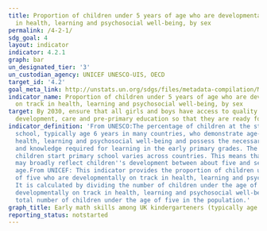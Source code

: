 ```yaml
---
title: Proportion of children under 5 years of age who are developmentally on track
  in health, learning and psychosocial well-being, by sex
permalink: /4-2-1/
sdg_goal: 4
layout: indicator
indicator: 4.2.1
graph: bar
un_designated_tier: '3'
un_custodian_agency: UNICEF UNESCO-UIS, OECD
target_id: '4.2'
goal_meta_link: http://unstats.un.org/sdgs/files/metadata-compilation/Metadata-Goal-4.pdf
indicator_name: Proportion of children under 5 years of age who are developmentally
  on track in health, learning and psychosocial well-being, by sex
target: By 2030, ensure that all girls and boys have access to quality early childhood
  development, care and pre-primary education so that they are ready for primary education.
indicator_definition: 'From UNESCO:The percentage of children at the start of primary
  school, typically age 6 years in many countries, who demonstrate age-appropriate
  health, learning and psychosocial well-being and possess the necessary competencies
  and knowledge required for learning in the early primary grades. The age at which
  children start primary school varies across countries. This means that the indicator
  may broadly reflect children''s development between about five and seven years of
  age.From UNICEF: This indicator provides the proportion of children under the age
  of five who are developmentally on track in health, learning and psychosocial well-being.
  It is calculated by dividing the number of children under the age of five who are
  developmentally on track in health, learning and psychosocial well-being by the
  total number of children under the age of five in the population.'
graph_title: Early math skills among UK kindergarteners (typically age 5)
reporting_status: notstarted
---
```

